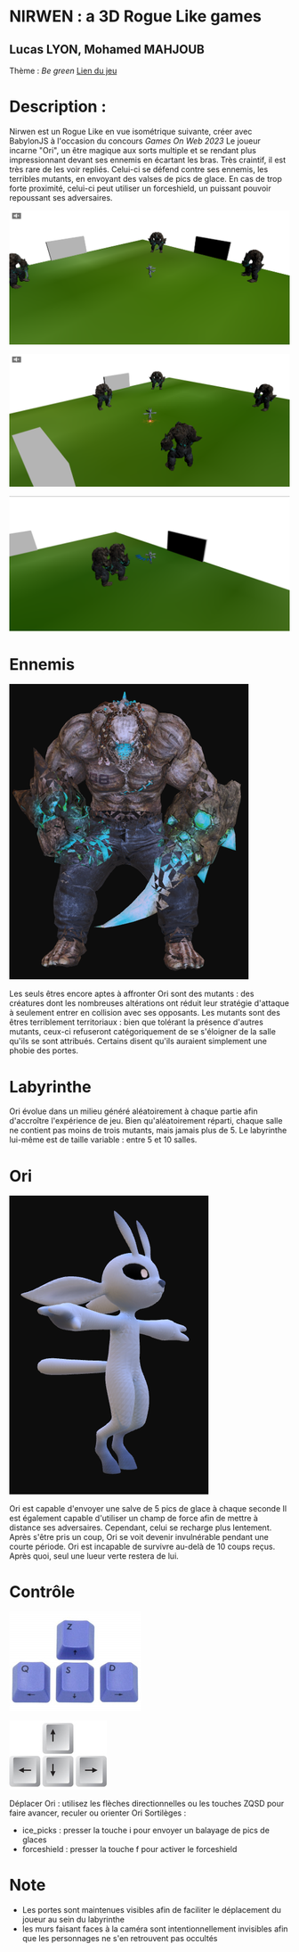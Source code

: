 # NIRWEN : a 3D Rogue Like games
## Lucas LYON, Mohamed MAHJOUB

Thème : *Be green*
[Lien du jeu](https://raysharo.github.io/Nirwen/)

# Description :
Nirwen est un Rogue Like en vue isométrique suivante, créer avec BabylonJS à l'occasion du concours *Games On Web 2023*
Le joueur incarne "Ori", un être magique aux sorts multiple et se rendant plus impressionnant devant ses ennemis en écartant les bras. Très craintif, il est très rare de les voir repliés.
Celui-ci se défend contre ses ennemis, les terribles mutants, en envoyant des valses de pics de glace. En cas de trop forte proximité, celui-ci peut utiliser un forceshield, un puissant pouvoir repoussant ses adversaires.

![Visuel 1](Nirwen/Visuel/GamePlay1.png)

![Visuel 2](Nirwen/Visuel/GamePlay2.png)

![Visuel 3](Nirwen/Visuel/GamePlay3.png)

# Ennemis 

![Mutant](Nirwen/Visuel/Mutant.PNG)

Les seuls êtres encore aptes à affronter Ori sont des mutants : des créatures dont les nombreuses altérations ont réduit leur stratégie d'attaque à seulement entrer en collision avec ses opposants. Les mutants sont des êtres terriblement territoriaux : bien que tolérant la présence d'autres mutants, ceux-ci refuseront catégoriquement de se s'éloigner de la salle qu'ils se sont attribués. Certains disent qu'ils auraient simplement une phobie des portes.

# Labyrinthe
Ori évolue dans un milieu généré aléatoirement à chaque partie afin d'accroître l'expérience de jeu. Bien qu'aléatoirement réparti, chaque salle ne contient pas moins de trois mutants, mais jamais plus de 5.
Le labyrinthe lui-même est de taille variable : entre 5 et 10 salles.

# Ori 

![Ori : votre personnage](Nirwen/Visuel/Ori.PNG)

Ori est capable d'envoyer une salve de 5 pics de glace à chaque seconde
Il est également capable d'utiliser un champ de force afin de mettre à distance ses adversaires. Cependant, celui se recharge plus lentement.
Après s'être pris un coup, Ori se voit devenir invulnérable pendant une courte période.
Ori est incapable de survivre au-delà de 10 coups reçus. Après quoi, seul une lueur verte restera de lui.

# Contrôle

![ZQSD](Nirwen/Visuel/zqsd.jpg)

![Flèches directionnelles](Nirwen/Visuel/arrow-keys.jpg)

Déplacer Ori : utilisez les flèches directionnelles ou les touches ZQSD pour faire avancer, reculer ou orienter Ori
Sortilèges : 
- ice_picks : presser la touche i pour envoyer un balayage de pics de glaces
- forceshield : presser la touche f pour activer le forceshield

# Note 
- Les portes sont maintenues visibles afin de faciliter le déplacement du joueur au sein du labyrinthe
- les murs faisant faces à la caméra sont intentionnellement invisibles afin que les personnages ne s'en retrouvent pas occultés 

